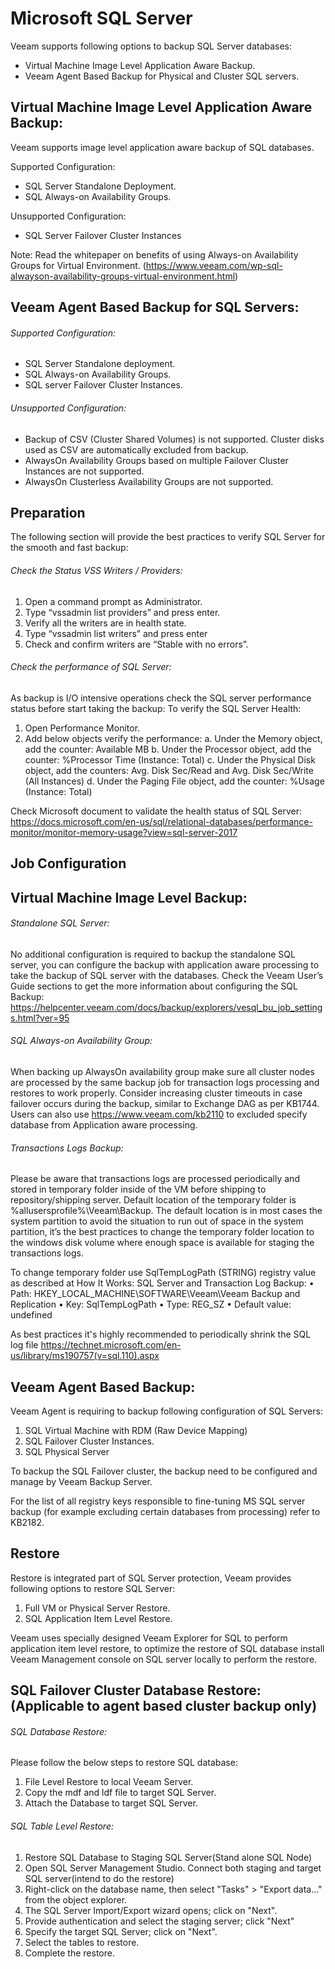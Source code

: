 # Microsoft SQL Server

Veeam supports following options to backup SQL Server databases:

- Virtual Machine Image Level Application Aware Backup.
- Veeam Agent Based Backup for Physical and Cluster SQL servers.

## Virtual Machine Image Level Application Aware Backup:
Veeam supports image level application aware backup of SQL databases.

Supported Configuration:

-	SQL Server Standalone Deployment.
-	SQL Always-on Availability Groups.

Unsupported Configuration:

-	SQL Server Failover Cluster Instances 

Note:
Read the whitepaper on benefits of using Always-on Availability Groups for Virtual Environment. (https://www.veeam.com/wp-sql-alwayson-availability-groups-virtual-environment.html) 


## Veeam Agent Based Backup for SQL Servers:

###### Supported Configuration:

- SQL Server Standalone deployment.
- SQL Always-on Availability Groups.
- SQL server Failover Cluster Instances.

###### Unsupported Configuration: 

- Backup of CSV (Cluster Shared Volumes) is not supported. Cluster disks used as CSV are automatically excluded from backup.
- AlwaysOn Availability Groups based on multiple Failover Cluster Instances are not supported.
- AlwaysOn Clusterless Availability Groups are not supported.


## Preparation

The following section will provide the best practices to verify SQL Server for the smooth and fast backup:

###### Check the Status VSS Writers / Providers:

1.	Open a command prompt as Administrator.
2.	Type “vssadmin list providers” and press enter.
3.	Verify all the writers are in health state.
4.	Type “vssadmin list writers” and press enter
5.	Check and confirm writers are “Stable with no errors”.

###### Check the performance of SQL Server:

As backup is I/O intensive operations check the SQL server performance status before start taking the backup:
To verify the SQL Server Health:

1.	Open Performance Monitor.
2.	Add below objects verify the performance:
             a.	Under the Memory object, add the counter: Available MB
             b. Under the Processor object, add the counter: %Processor Time (Instance: Total)
             c. Under the Physical Disk object, add the counters: Avg. Disk Sec/Read and Avg. Disk Sec/Write (All Instances)
             d.	Under the Paging File object, add the counter: %Usage (Instance: Total)
             
Check Microsoft document to validate the health status of SQL Server: https://docs.microsoft.com/en-us/sql/relational-databases/performance-monitor/monitor-memory-usage?view=sql-server-2017 


## Job Configuration 

## Virtual Machine Image Level Backup:

###### Standalone SQL Server:

No additional configuration is required to backup the standalone SQL server, you can configure the backup with application aware processing to take the backup of SQL server with the databases.
Check the Veeam User’s Guide sections to get the more information about configuring the SQL Backup: https://helpcenter.veeam.com/docs/backup/explorers/vesql_bu_job_settings.html?ver=95 

###### SQL Always-on Availability Group:

When backing up AlwaysOn availability group make sure all cluster nodes are processed by the same backup job for transaction logs processing and restores to work properly. Consider increasing cluster timeouts in case failover occurs during the backup, similar to Exchange DAG as per KB1744.
Users can also use https://www.veeam.com/kb2110 to excluded specify database from Application aware processing.

###### Transactions Logs Backup:

Please be aware that transactions logs are processed periodically and stored in temporary folder inside of the VM before shipping to repository/shipping server. Default location of the temporary folder is %allusersprofile%\Veeam\Backup. 
The default location is in most cases the system partition to avoid the situation to run out of space in the system partition, it’s the best practices to change the temporary folder location to the windows disk volume where enough space is available for staging the transactions logs.

To change temporary folder use SqlTempLogPath (STRING) registry value as described at How It Works: SQL Server and Transaction Log Backup:
•	Path: HKEY_LOCAL_MACHINE\SOFTWARE\Veeam\Veeam Backup and Replication
•	Key: SqlTempLogPath
•	Type: REG_SZ
•	Default value: undefined

As best practices it's highly recommended to periodically shrink the SQL log file https://technet.microsoft.com/en-us/library/ms190757(v=sql.110).aspx 

## Veeam Agent Based Backup:

Veeam Agent is requiring to backup following configuration of SQL Servers:
1.	SQL Virtual Machine with RDM (Raw Device Mapping)
2.	SQL Failover Cluster Instances.
3.	SQL Physical Server
 
To backup the SQL Failover cluster, the backup need to be configured and manage by Veeam Backup Server.

For the list of all registry keys responsible to fine-tuning MS SQL server backup (for example excluding certain databases from processing) refer to KB2182.

## Restore 

Restore is integrated part of SQL Server protection, Veeam provides following options to restore SQL Server:
1.	Full VM or Physical Server Restore.
2.	SQL Application Item Level Restore.

Veeam uses specially designed Veeam Explorer for SQL to perform application item level restore, to optimize the restore of SQL database install Veeam Management console on SQL server locally to perform the restore.

## SQL Failover Cluster Database Restore: (Applicable to agent based cluster backup only)

###### SQL Database Restore:

Please follow the below steps to restore SQL database:
1.	File Level Restore to local Veeam Server.
2.	Copy the mdf and ldf file to target SQL Server.
3.	Attach the Database to target SQL Server.

###### SQL Table Level Restore:

1.	Restore SQL Database to Staging SQL Server(Stand alone SQL Node)
2.	Open SQL Server Management Studio. Connect both staging and target SQL server(intend to do the restore)
3.	Right-click on the database name, then select "Tasks" > "Export data..." from the object explorer.
4.	The SQL Server Import/Export wizard opens; click on "Next".
5.	Provide authentication and select the staging server; click "Next"
6.	Specify the target SQL Server; click on "Next".
7.	Select the tables to restore.
8.	Complete the restore.


